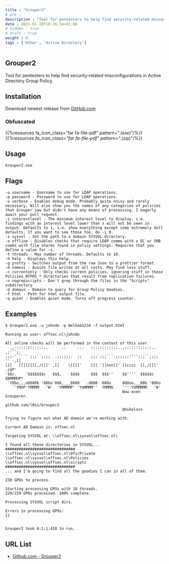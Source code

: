 ```yaml
---
title : "Grouper2"
# pre : ' '
description : "Tool for pentesters to help find security-related misconfigurations in Active Directory Group Policy."
date : 2021-01-20T10:26:34+01:00
# hidden : true
# draft : true
weight : 0
tags : ['Other', 'Active Directory']
---
```


## Grouper2

Tool for pentesters to help find security-related misconfigurations in Active Directory Group Policy.

## Installation

Download newest release from [GitHub.com](https://github.com/l0ss/Grouper2/releases)

### Obfuscated

{{%resources fa_icon_class="far fa-file-pdf" pattern=".*(exe)"/%}}
{{%resources fa_icon_class="far fa-file-pdf" pattern=".*(zip)"/%}}

## Usage

```plain
Grouper2.exe
```

## Flags

```plain
-u username - Username to use for LDAP operations.
-p password - Password to use for LDAP operations.
-v verbose - Enables debug mode. Probably quite noisy and rarely necessary. Will also show you the names of any categories of policies that Grouper saw but didn't have any means of processing. I eagerly await your pull request.
-i interestlevel - The minimum interest level to display. i.e. findings with an interest level lower than x will not be seen in output. Defaults to 1, i.e. show everything except some extremely dull defaults. If you want to see those too, do -i 0.
-s sysvol - Set the path to a domain SYSVOL directory.
-o offline - Disables checks that require LDAP comms with a DC or SMB comms with file shares found in policy settings. Requires that you define a value for -s.
-t threads - Max number of threads. Defaults to 10.
-h help - Displays this help.
-g pretty - Switches output from the raw Json to a prettier format.
-m nomess - Avoids file writes at all costs. May find less stuff.
-c currentonly - Only checks current policies, ignoring stuff in those Policies_NTFRS_* directories that result from replication failures.
-n nogrepscripts - Don't grep through the files in the "Scripts" subdirectory
-d domain - Domain to query for Group Policy Goodies.
-f html - Path for html output file.
-q quiet - Enables quiet mode. Turns off progress counter.
```

## Examples

```plain
$ Grouper2.exe -u johndo -p Welkom1234 -f output.html

Running as user: offsec.nl\johndo

All online checks will be performed in the context of this user.
  .,-:::::/::::::..      ..     ...   ::::::::::::..,::::::::::::..  ,;'``;.
,;;-'````' ;;;``;;;;  .;;;;;;.  ;;    ;;;`;;;```.;;;;;;'''';;;``;;;; ''  ,[[
[[[   [[[[[[[[,/[[[' ,[[    \[[[['    [[[ `]]nnn]]' [[cccc  [[,/[[['  .c$P'
'$$c.    '$$$$$$$c   $$$,    $$$$     $$$  $$$''    $$''''  $$$$$c   d8MMMUP*
 `Y8bo,,,o8888b '88bo'888,__,8888   .d888  888o     888oo,__88b '88bo
   `'YMUP'YMMMM   'W'  'YMMMMP' 'YmMMMM''  YMMMb    ''''YUMMMMM   'W'
                                                    Now even Grouperer.
                                                    github.com/l0ss/Grouper2
                                                    @mikeloss

Trying to figure out what AD domain we're working with.

Current AD Domain is: offsec.nl

Targeting SYSVOL at: \\offsec.nl\sysvol\offsec.nl\

I found all these directories in SYSVOL...
###############################
\\offsec.nl\sysvol\offsec.nl\DfsrPrivate
\\offsec.nl\sysvol\offsec.nl\Policies
\\offsec.nl\sysvol\offsec.nl\scripts
###############################
... and I'm going to find all the goodies I can in all of them.

230 GPOs to process.

Starting processing GPOs with 10 threads.
229/229 GPOs processed. 100% complete.

Processing SYSVOL script dirs.

Errors in processing GPOs:
{}


Grouper2 took 0:1:1:418 to run.
```

## URL List

- [Github.com - Grouper2](https://github.com/l0ss/Grouper2)
